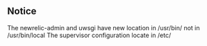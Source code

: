 ## Notice
The newrelic-admin and uwsgi have new location in /usr/bin/ not in /usr/bin/local
The supervisor configuration locate in /etc/
